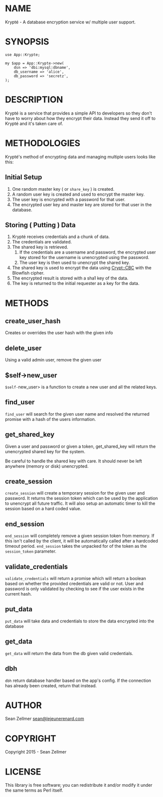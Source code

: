 # NAME

Krypté - A database encryption service w/ multiple user support.

# SYNOPSIS

    use App::Krypte;

    my $app = App::Krypte->new(
        dsn => 'dbi:mysql:dbname',
        db_username => 'alice',
        db_password => 'secretz',
    );

# DESCRIPTION

Krypté is a service that provides a simple API to developers so they don't have to worry about how they encrypt their data. Instead they send it off to Krypté and it's taken care of.

# METHODOLOGIES

Krypté's method of encrypting data and managing multiple users looks like this:

## Initial Setup

1. One random master key ( or `share_key` ) is created.
2. A random user key is created and used to encrypt the master key.
3. The user key is encrypted with a password for that user.
4. The encrypted user key and master key are stored for that user in the database.

## Storing ( Putting ) Data

1. Krypté receives credentials  and a chunk of data.
2. The credentials are validated.
3. The shared key is retrieved.
    1. If the credentials are a username and password, the encrypted user key stored for the username is unencrypted using the password.
    2. The user key is then used to unencrypt the shared key.
4. The shared key is used to encrypt the data using [Crypt::CBC](https://metacpan.org/pod/Crypt::CBC) with the Blowfish cipher.
5. The encrypted result is stored with a sha1 key of the data.
6. The key is returned to the initial requester as a key for the data.

# METHODS

## create\_user\_hash

Creates or overrides the user hash with the given info

## delete\_user

Using a valid admin user, remove the given user

## $self->new\_user

`$self-`new\_user> is a function to create a new user and all the related keys.

## find\_user

`find_user` will search for the given user name and resolved the returned promise with a hash of the users information.

## get\_shared\_key

Given a user and password or given a token, get\_shared\_key will return the unencrypted shared key for the system.

Be careful to handle the shared key with care. It should never be left anywhere (memory or disk) unencrypted.

## create\_session

`create_session` will create a temporary session for the given user
and password. It returns the session token which can be used by the
application to unencrypt all future traffic. It will also setup an
automatic timer to kill the session based on a hard coded value.

## end\_session

`end_session` will completely remove a given session token from memory. If this isn't called by the client, it will be automatically called after a hardcoded timeout period. `end_session` takes the unpacked for of the token as the `session_token` parameter.

## validate\_credentials

`validate_credentials` will return a promise which will return a boolean
based on whether the provided credentials are valid or not. User and
password is only validated by checking to see if the user exists in the
current hash.

## put\_data

`put_data` will take data and credentials to store the data encrypted into the database

## get\_data

`get_data` will return the data from the db given valid credentials.

## dbh

`dbh` return database handler based on the app's config. If the
connection has already been created, return that instead.

# AUTHOR

Sean Zellmer <sean@lejeunerenard.com>

# COPYRIGHT

Copyright 2015 - Sean Zellmer

# LICENSE

This library is free software; you can redistribute it and/or modify
it under the same terms as Perl itself.
